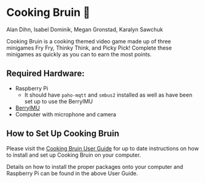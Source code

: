 # Cooking Bruin :fried_egg:
Alan Dihn, Isabel Dominik, Megan Gronstad, Karalyn Sawchuk

Cooking Bruin is a cooking themed video game made up of three minigames Fry Fry, Thinky Think, and Picky Pick! Complete these minigames as quickly as you can to earn the most points.

## Required Hardware:
- Raspberry Pi
  - It should have `paho-mqtt` and `smbus2` installed as well as have been set up to use the BerryIMU
- [BerryIMU](https://ozzmaker.com/product/berryimu-accelerometer-gyroscope-magnetometer-barometricaltitude-sensor/)
- Computer with microphone and camera

## How to Set Up Cooking Bruin
Please visit the [Cooking Bruin User Guide](https://docs.google.com/document/d/1yIKNc6TBcnJRwfBVIDO89yNEvk-Xk_T7ceKAHC5MhDE/edit?usp=sharing) for up to date instructions on how to install and set up Cooking Bruin on your computer.

Details on how to install the proper packages onto your computer and Raspberry Pi can be found in the above User Guide.
